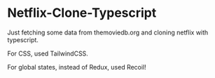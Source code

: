 # Netflix-Clone-Typescript

Just fetching some data from themoviedb.org and cloning netflix with typescript.

For CSS, used TailwindCSS.

For global states, instead of Redux, used Recoil!
